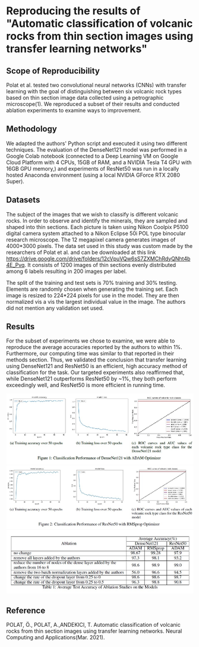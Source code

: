 # Reproducing the results of "Automatic classification of volcanic rocks from thin section images using transfer learning networks"

## Scope of Reproducibility
Polat et al. tested two convolutional neural networks (CNNs) with transfer learning with the goal of distinguishing between six volcanic rock types based on thin section image data collected using a petrographic microscope(1). We reproduced a subset of their results and conducted ablation experiments to examine ways to improvement.

## Methodology
We adapted the authors' Python script and executed it using two different techniques. The evaluation of the DenseNet121 model was performed in a Google Colab notebook (connected to a Deep Learning VM on Google Cloud Platform with 4 CPUs, 15GB of RAM, and a NVIDIA Tesla T4 GPU with 16GB GPU memory,) and experiments of ResNet50 was run in a locally hosted Anaconda environment (using a local NVIDIA GForce RTX 2080 Super). 

## Datasets
The subject of the images that we wish to classify is different volcanic rocks. In order to observe and identify the minerals, they are sampled and shaped into thin sections. Each picture is taken using Nikon Coolpix P5100 digital camera system attached to a Nikon Eclipse 50i POL type binocular research microscope. The 12 megapixel camera generates images of 4000*3000 pixels. The data set used in this study was custom made by the researchers of Polat et al. and can be downloaded at this link https://drive.google.com/drive/folders/12cVpuVQw6sS7ZXMChRdyQNht4b4E_Pvq. It consists of 1200 images of thin sections evenly distributed among 6 labels resulting in 200 images per label. 

The split of the training and test sets is 70% training and 30% testing. Elements are randomly chosen when generating the training set. Each image is resized to 224*224 pixels for use in the model. They are then normalized vis a vis the largest individual value in the image. The authors did not mention any validation set used. 

## Results
For the subset of experiments we chose to examine, we were able to reproduce the average accuracies reported by the authors to within 1%. Furthermore, our computing time was similar to that reported in their methods section. Thus, we validated the conclusion that transfer learning using DenseNet121 and ResNet50 is an efficient, high accuracy method of classification for the task. Our targeted experiments also reaffirmed that, while DenseNet121 outperforms ResNet50 by ~1%, they both perform exceedingly well, and ResNet50 is more efficient in running time.

![DenseNet121_plots](/figures/DenseNet121_plots.jpg)
![ResNet50_plots](/figures/ResNet50_plots.jpg)
![Accuracy_summary](/figures/Average_Accuracy_Summary.jpg)

## Reference
POLAT, Ö., POLAT, A.,ANDEKICI, T. Automatic classification of volcanic rocks from thin section images using transfer learning networks. Neural Computing and Applications(Mar. 2021).
